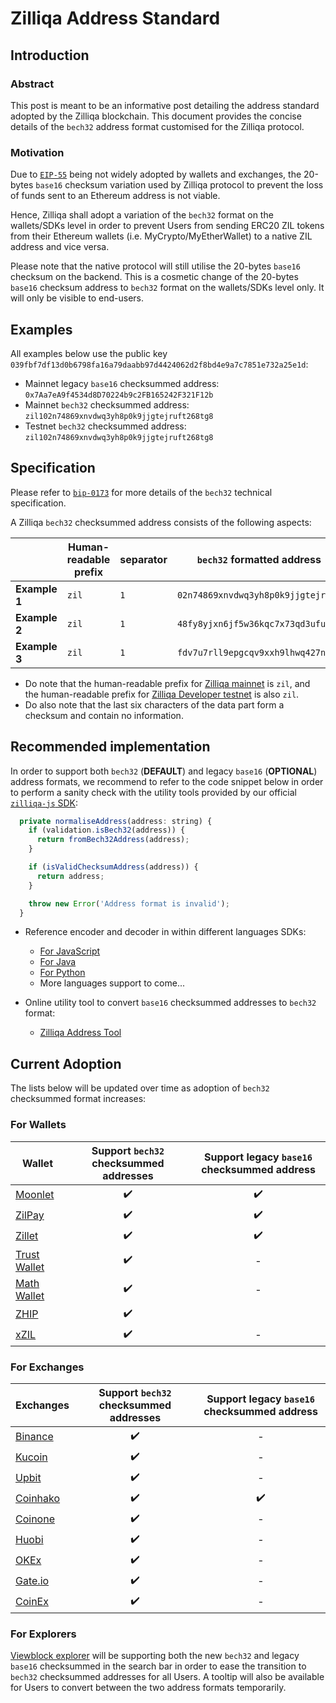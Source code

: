 # Zilliqa Address Standard

## Introduction

### Abstract

This post is meant to be an informative post detailing the address standard adopted by the Zilliqa blockchain. This document provides the concise details of the `bech32` address format customised for the Zilliqa protocol.

### Motivation

Due to [`EIP-55`](https://github.com/ethereum/EIPs/blob/master/EIPS/eip-55.md) being not widely adopted by wallets and exchanges, the 20-bytes `base16` checksum variation used by Zilliqa protocol to prevent the loss of funds sent to an Ethereum address is not viable.

Hence, Zilliqa shall adopt a variation of the `bech32` format on the wallets/SDKs level in order to prevent Users from sending ERC20 ZIL tokens from their Ethereum wallets (i.e. MyCrypto/MyEtherWallet) to a native ZIL address and vice versa.

Please note that the native protocol will still utilise the 20-bytes `base16` checksum on the backend. This is a cosmetic change of the 20-bytes `base16` checksum address to `bech32` format on the wallets/SDKs level only. It will only be visible to end-users.

## Examples

All examples below use the public key `039fbf7df13d0b6798fa16a79daabb97d4424062d2f8bd4e9a7c7851e732a25e1d`:

- Mainnet legacy `base16` checksummed address: `0x7Aa7eA9f4534d8D70224b9c2FB165242F321F12b`
- Mainnet `bech32` checksummed address: `zil102n74869xnvdwq3yh8p0k9jjgtejruft268tg8`
- Testnet `bech32` checksummed address: `zil102n74869xnvdwq3yh8p0k9jjgtejruft268tg8`

## Specification

Please refer to [`bip-0173`](https://github.com/bitcoin/bips/blob/master/bip-0173.mediawiki#bech32) for more details of the `bech32` technical specification.

A Zilliqa `bech32` checksummed address consists of the following aspects:

|               | Human-readable prefix | separator | `bech32` formatted address         | checksum |
| ------------- | --------------------- | --------- | ---------------------------------- | -------- |
| **Example 1** | `zil`                 | `1`       | `02n74869xnvdwq3yh8p0k9jjgtejruft` | `268tg8` |
| **Example 2** | `zil`                 | `1`       | `48fy8yjxn6jf5w36kqc7x73qd3ufuu24` | `a4u8t9` |
| **Example 3** | `zil`                 | `1`       | `fdv7u7rll9epgcqv9xxh9lhwq427nsql` | `58qcs9` |

- Do note that the human-readable prefix for [Zilliqa mainnet](https://viewblock.io/zilliqa) is `zil`, and the human-readable prefix for [Zilliqa Developer testnet](https://viewblock.io/zilliqa?network=testnet) is also `zil`.
- Do also note that the last six characters of the data part form a checksum and contain no information.

## Recommended implementation

In order to support both `bech32` (**DEFAULT**) and legacy `base16` (**OPTIONAL**) address formats, we recommend to refer to the code snippet below in order to perform a sanity check with the utility tools provided by our official [`zilliqa-js` SDK](https://github.com/Zilliqa/Zilliqa-JavaScript-Library):

```javascript
  private normaliseAddress(address: string) {
    if (validation.isBech32(address)) {
      return fromBech32Address(address);
    }

    if (isValidChecksumAddress(address)) {
      return address;
    }

    throw new Error('Address format is invalid');
  }
```

- Reference encoder and decoder in within different languages SDKs:

  - [For JavaScript](https://github.com/Zilliqa/Zilliqa-JavaScript-Library/blob/dev/packages/zilliqa-js-crypto/src/bech32.ts)
  - [For Java](https://github.com/FireStack-Lab/LaksaJ/blob/master/src/main/java/com/firestack/laksaj/utils/Bech32.java)
  - [For Python](https://github.com/deepgully/pyzil/blob/master/pyzil/crypto/bech32.py)
  - More languages support to come...

- Online utility tool to convert `base16` checksummed addresses to `bech32` format:
  - [Zilliqa Address Tool](https://www.coinhako.com/zil-check)

## Current Adoption

The lists below will be updated over time as adoption of `bech32` checksummed format increases:

### For Wallets

| Wallet                                                           | Support `bech32` checksummed addresses | Support legacy `base16` checksummed address |
| ---------------------------------------------------------------- | :------------------------------------: | :-----------------------------------------: |
| [Moonlet](https://moonlet.xyz/)                                  |          :heavy_check_mark:                     |             :heavy_check_mark:              |
| [ZilPay](https://zilpay.xyz/)                                    |                   :heavy_check_mark:                    |             :heavy_check_mark:              |
| [Zillet](https://zillet.io/)                                     |           :heavy_check_mark:                    |             :heavy_check_mark:              |
| [Trust Wallet](https://trustwallet.com/)                         |           :heavy_check_mark:           |                      -                      |
| [Math Wallet](https://www.mathwallet.org/en/)                    |                   :heavy_check_mark:                    |             -              |
| [ZHIP](https://itunes.apple.com/app/zhip/id1455248315?l=en&mt=8) |                   :heavy_check_mark:                    |                           |
| [xZIL](https://tinyurl.com/y2lzmfl6)                             |                   :heavy_check_mark:                    |             -              |

### For Exchanges

| Exchanges                             | Support `bech32` checksummed addresses | Support legacy `base16` checksummed address |
| ------------------------------------- | :------------------------------------: | :-----------------------------------------: |
| [Binance](https://www.binance.com/)   |           :heavy_check_mark:           |             -              |
| [Kucoin](https://www.kucoin.com/)     |           :heavy_check_mark:           |                      -                      |
| [Upbit](https://upbit.com/)           |                   :heavy_check_mark:                    |                      -                      |
| [Coinhako](https://www.coinhako.com/) |           :heavy_check_mark:           |             :heavy_check_mark:              |
| [Coinone](https://coinone.co.kr/)     |                   :heavy_check_mark:                    |             -              |
| [Huobi](https://www.huobi.com/)       |                   :heavy_check_mark:                    |                      -                      |
| [OKEx](https://www.okex.com/)         |                   :heavy_check_mark:                    |                      -                      |
| [Gate.io](https://www.gate.io/)         |                   :heavy_check_mark:                    |                      -                      |
| [CoinEx](https://www.coinex.com/)         |                   :heavy_check_mark:                    |                      -   
### For Explorers

[Viewblock explorer](https://viewblock.io/zilliqa) will be supporting both the new `bech32` and legacy `base16` checksummed in the search bar in order to ease the transition to `bech32` checksummed addresses for all Users. A tooltip will also be available for Users to convert between the two address formats temporarily.
